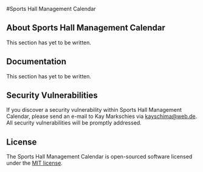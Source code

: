 #Sports Hall Management Calendar

## About Sports Hall Management Calendar

This section has yet to be written.

## Documentation

This section has yet to be written.

## Security Vulnerabilities

If you discover a security vulnerability within Sports Hall Management Calendar, please send an e-mail to Kay Markschies via [kayschima@web.de](mailto:kayschima@web.de). All security vulnerabilities will be promptly addressed.

## License

The Sports Hall Management Calendar is open-sourced software licensed under the [MIT license](https://opensource.org/licenses/MIT).
